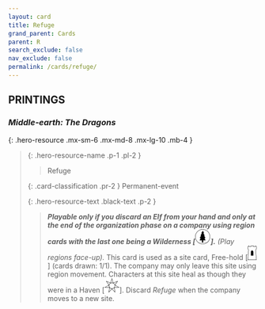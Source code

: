 ```yaml
---
layout: card
title: Refuge
grand_parent: Cards
parent: R
search_exclude: false
nav_exclude: false
permalink: /cards/refuge/
---
```


## PRINTINGS


### _Middle-earth: The Dragons_

{: .hero-resource .mx-sm-6 .mx-md-8 .mx-lg-10 .mb-4 }
> {: .hero-resource-name .p-1 .pl-2 }
> > <div class="card-mp"></div>
> > <div class="card-name">Refuge</div>
>
> {: .card-classification .pr-2 }
> Permanent-event
>
> {: .hero-resource-text .black-text .p-2 }
> > ***Playable only if you discard an Elf from your hand and only at the end of the organization phase on a company using region cards with the last one being a Wilderness \[![](/assets/images/wilderness.svg)].*** _(Play regions face-up)._ This card is used as a site card, Free-hold \[![](/assets/images/free-hold.svg)] (cards drawn: 1/1). The company may only leave this site using region movement. Characters at this site heal as though they were in a Haven \[![](/assets/images/free-haven.svg)]. Discard _Refuge_ when the company moves to a new site. 
> 
